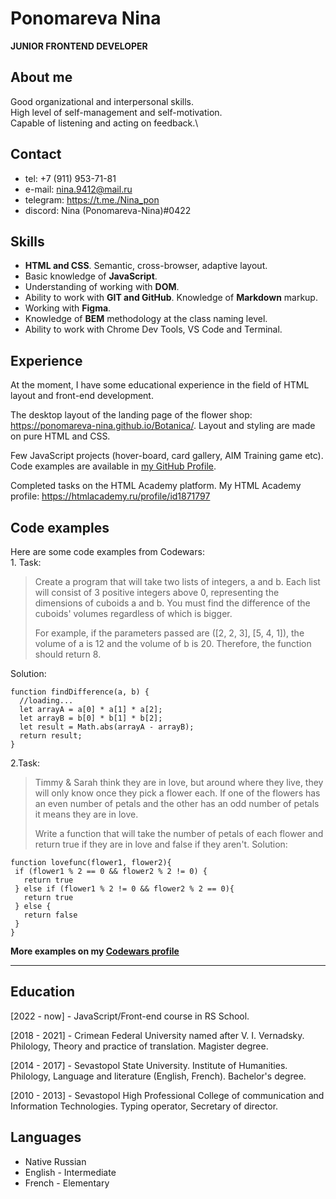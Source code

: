 # Ponomareva Nina
**JUNIOR FRONTEND DEVELOPER**
## About me
Good organizational and interpersonal skills.\
High level of self-management and self-motivation.\
Capable of listening and acting on feedback.\

## Contact
* tel: +7 (911) 953-71-81
* e-mail: nina.9412@mail.ru
* telegram: <https://t.me./Nina_pon>
* discord: Nina (Ponomareva-Nina)#0422

## Skills
* **HTML and CSS**. Semantic, cross-browser, adaptive layout.     
* Basic knowledge of **JavaScript**.   
* Understanding of working with **DOM**.      
* Ability to work with **GIT and GitHub**. Knowledge of **Markdown** markup.
* Working with **Figma**.   
* Knowledge of **BEM** methodology at the class naming level.
* Ability to work with Chrome Dev Tools, VS Code and Terminal.

## Experience

At the moment, I have some educational experience in the field of HTML layout and front-end development. 

The desktop layout of the landing page of the flower shop: <https://ponomareva-nina.github.io/Botanica/>. Layout and styling are made on pure HTML and CSS. 

Few JavaScript projects (hover-board, card gallery, AIM Training game etc). Code examples are available in [my GitHub Profile](https://github.com/Ponomareva-Nina).

Completed tasks on the HTML Academy platform. My HTML Academy profile: <https://htmlacademy.ru/profile/id1871797>

## Code examples 
Here are some code examples from Codewars: \
1\. Task:
> Create a program that will take two lists of integers, a and b. Each list will consist of 3 positive integers above 0, representing the dimensions of cuboids a and b. You must find the difference of the cuboids' volumes regardless of which is bigger.
>
> For example, if the parameters passed are ([2, 2, 3], [5, 4, 1]), the volume of a is 12 and the volume of b is 20. Therefore, the function should return 8.

Solution: 
```
function findDifference(a, b) {
  //loading...
  let arrayA = a[0] * a[1] * a[2];
  let arrayB = b[0] * b[1] * b[2];
  let result = Math.abs(arrayA - arrayB);
  return result;
}
```
2\.Task: 
> Timmy & Sarah think they are in love, but around where they live, they will only know once they pick a flower each. If one of the flowers has an even number of petals and the other has an odd number of petals it means they are in love.
> 
> Write a function that will take the number of petals of each flower and return true if they are in love and false if they aren't.
Solution: 
```
function lovefunc(flower1, flower2){
 if (flower1 % 2 == 0 && flower2 % 2 != 0) {
   return true
 } else if (flower1 % 2 != 0 && flower2 % 2 == 0){
   return true
 } else {
   return false
 }
}
```


**More examples on my [Codewars profile](https://www.codewars.com/users/Ponomareva-Nina)**
___
## Education
[2022 - now] - JavaScript/Front-end course in RS School.

[2018 - 2021] - Crimean Federal University named after V. I. Vernadsky. Philology, Theory and practice of translation. Magister degree.

[2014 - 2017] - Sevastopol State University. Institute of Humanities. Philology, Language and literature (English, French). Bachelor's degree. 

[2010 - 2013] - Sevastopol High Professional College of communication and Information Technologies. Typing operator, Secretary of director. 


## Languages
* Native Russian
* English - Intermediate
* French - Elementary
